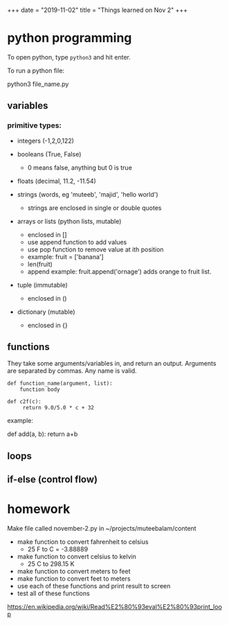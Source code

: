+++
date = "2019-11-02"
title = "Things learned on Nov 2"
+++

# python programming

To open python, type `python3` and hit enter.

To run a python file:

python3 file_name.py

## variables

### primitive types:

- integers (-1,2,0,122)
- booleans (True, False)
    - 0 means false, anything but 0 is true
- floats (decimal, 11.2, -11.54)
- strings (words, eg 'muteeb', 'majid', 'hello world')
    - strings are enclosed in single or double quotes

- arrays or lists (python lists, mutable)
    - enclosed in []
    - use append function to add values
    - use pop function to remove value at ith position
    - example: fruit = ['banana']
    - len(fruit) 
    - append example: fruit.append('ornage') adds orange to fruit list.

- tuple (immutable)
    - enclosed in ()
- dictionary (mutable)
    - enclosed in {}

## functions

They take some arguments/variables in, and return an output. Arguments are separated by commas. Any name is valid.

```
def function_name(argument, list):
    function body

def c2f(c):
     return 9.0/5.0 * c + 32
```


example:

def add(a, b):
    return a+b

## loops

## if-else (control flow)

# homework

Make file called november-2.py in
~/projects/muteebalam/content

- make function to convert fahrenheit to celsius
    - 25 F to C = -3.88889
- make function to convert celsius to kelvin
    - 25 C to 298.15 K
- make function to convert meters to feet
- make function to convert feet to meters
- use each of these functions and print result to screen
- test all of these functions


https://en.wikipedia.org/wiki/Read%E2%80%93eval%E2%80%93print_loop




